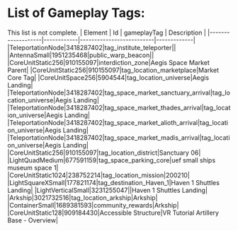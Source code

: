 # List of Gameplay Tags:
This list is not complete.
| Element           | Id         | gameplayTag              | Description |
|-------------------|------------|--------------------------|-------------|
|TeleportationNode|3418287402|tag_institute_teleporter||
|AntennaSmall|1951235468|public_warp_beacon||
|CoreUnitStatic256|910155097|interdiction_zone|Aegis Space Market Parent|
|CoreUnitStatic256|910155097|tag_location_marketplace|Market Core Tag|
|CoreUnitSpace256|5904544|tag_location_universe|Aegis Landing|
|TeleportationNode|3418287402|tag_space_market_sanctuary_arrival|tag_location_universe|Aegis Landing|
|TeleportationNode|3418287402|tag_space_market_thades_arrival|tag_location_universe|Aegis Landing|
|TeleportationNode|3418287402|tag_space_market_alioth_arrival|tag_location_universe|Aegis Landing|
|TeleportationNode|3418287402|tag_space_market_madis_arrival|tag_location_universe|Aegis Landing|
|CoreUnitStatic256|910155097|tag_location_district|Sanctuary 06|
|LightQuadMedium|677591159|tag_space_parking_core|uef small ships museum space 1|
|CoreUnitStatic1024|238752214|tag_location_mission|200210|
|LightSquareXSmall|177821174|tag_destination_Haven_1|Haven 1 Shuttles Landing|
|LightVerticalSmall|3231255047||Haven 1 Shuttles Landing|
|Arkship|3021732516|tag_location_arkship|Arkship|
|ContainerSmall|1689381593|community_rewards|Arkship|
|CoreUnitStatic128|909184430|Accessible Structure|VR Tutorial  Artillery Base - Overview|

